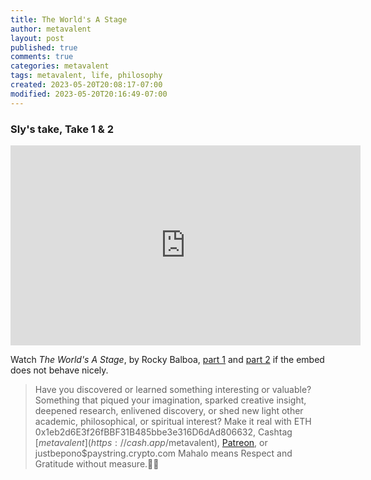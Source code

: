 ```yaml
---
title: The World's A Stage
author: metavalent
layout: post
published: true
comments: true
categories: metavalent
tags: metavalent, life, philosophy
created: 2023-05-20T20:08:17-07:00
modified: 2023-05-20T20:16:49-07:00
---
```


### Sly's take, Take 1 & 2

<iframe id="ytplayer" type="text/html" loading="lazy" width="560" height="320" src="https://www.youtube.com/embed/playlist?list=PL5hzMrEHoRc6_f0fwA2bAE57DQ7IcZ3n6" frameborder="0">
</iframe>

Watch *The World's A Stage*, by Rocky Balboa, [part 1](https://youtu.be/tBy5GXz12Xk) and [part 2](https://youtu.be/qkYcfp72kJg) if the embed does not behave nicely.

<p></p>
<p></p>
<p></p>

> Have you discovered or learned something interesting or valuable? Something that piqued your imagination, sparked creative insight, deepened research, enlivened discovery, or shed new light other academic, philosophical, or spiritual interest? Make it real with ETH 0x1eb2d6E3f26fBBF31B485bbe3e316D6dAd806632, Cashtag [$metavalent](https://cash.app/$metavalent), [Patreon](https://patreon.com/metavalent), or justbepono$paystring.crypto.com Mahalo means Respect and Gratitude without measure.🙏🏼
